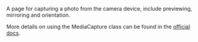 A page for capturing a photo from the camera device, include previewing, mirroring and orientation.

More details on using the MediaCapture class can be found in the [official docs](https://docs.microsoft.com/en-us/uwp/api/windows.media.capture.mediacapture).